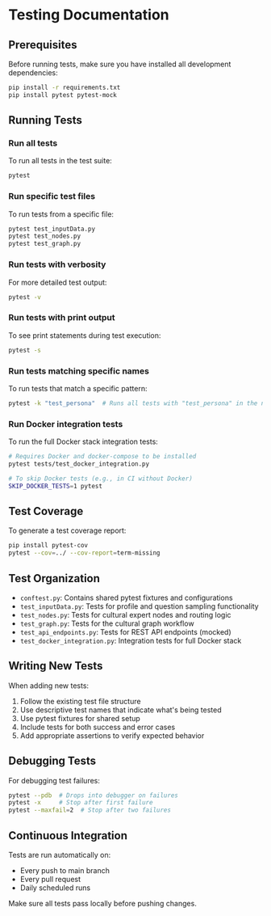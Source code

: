 # Testing Documentation

## Prerequisites
Before running tests, make sure you have installed all development dependencies:

```bash
pip install -r requirements.txt
pip install pytest pytest-mock
```

## Running Tests

### Run all tests
To run all tests in the test suite:
```bash
pytest
```

### Run specific test files
To run tests from a specific file:
```bash
pytest test_inputData.py
pytest test_nodes.py
pytest test_graph.py
```

### Run tests with verbosity
For more detailed test output:
```bash
pytest -v
```

### Run tests with print output
To see print statements during test execution:
```bash
pytest -s
```

### Run tests matching specific names
To run tests that match a specific pattern:
```bash
pytest -k "test_persona"  # Runs all tests with "test_persona" in the name
```

### Run Docker integration tests
To run the full Docker stack integration tests:
```bash
# Requires Docker and docker-compose to be installed
pytest tests/test_docker_integration.py

# To skip Docker tests (e.g., in CI without Docker)
SKIP_DOCKER_TESTS=1 pytest
```

## Test Coverage
To generate a test coverage report:

```bash
pip install pytest-cov
pytest --cov=../ --cov-report=term-missing
```

## Test Organization
- `conftest.py`: Contains shared pytest fixtures and configurations
- `test_inputData.py`: Tests for profile and question sampling functionality
- `test_nodes.py`: Tests for cultural expert nodes and routing logic
- `test_graph.py`: Tests for the cultural graph workflow
- `test_api_endpoints.py`: Tests for REST API endpoints (mocked)
- `test_docker_integration.py`: Integration tests for full Docker stack

## Writing New Tests
When adding new tests:
1. Follow the existing test file structure
2. Use descriptive test names that indicate what's being tested
3. Use pytest fixtures for shared setup
4. Include tests for both success and error cases
5. Add appropriate assertions to verify expected behavior

## Debugging Tests
For debugging test failures:
```bash
pytest --pdb  # Drops into debugger on failures
pytest -x     # Stop after first failure
pytest --maxfail=2  # Stop after two failures
```

## Continuous Integration
Tests are run automatically on:
- Every push to main branch
- Every pull request
- Daily scheduled runs

Make sure all tests pass locally before pushing changes.